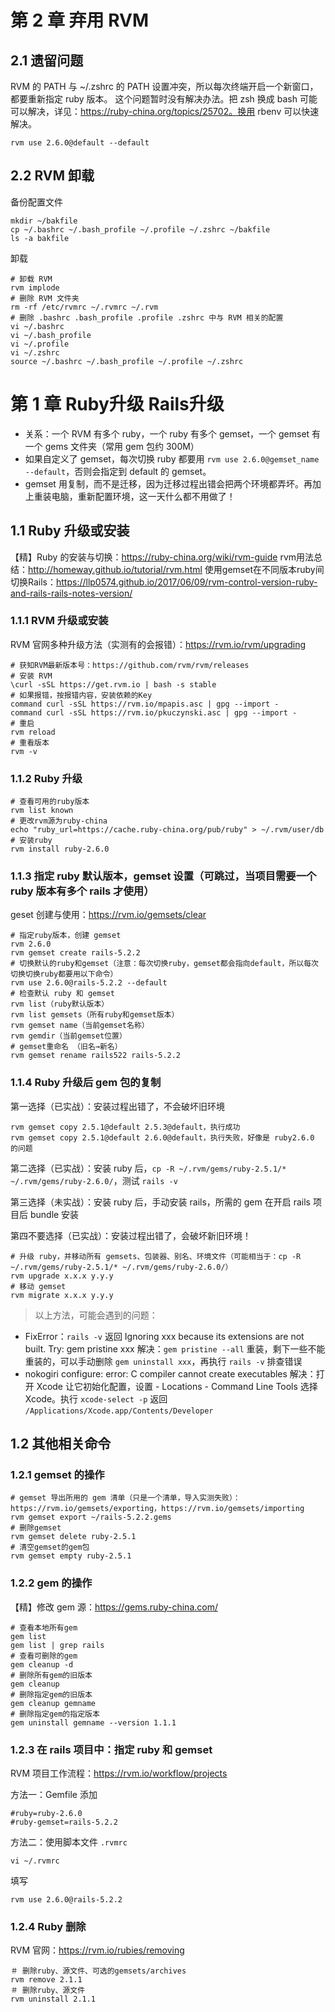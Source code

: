 # 第 2 章 弃用 RVM
## 2.1 遗留问题
RVM 的 PATH 与 ~/.zshrc 的 PATH 设置冲突，所以每次终端开启一个新窗口，都要重新指定 ruby 版本。
这个问题暂时没有解决办法。把 zsh 换成 bash 可能可以解决，详见：https://ruby-china.org/topics/25702。换用 rbenv 可以快速解决。
```
rvm use 2.6.0@default --default
```
## 2.2 RVM 卸载
备份配置文件
```
mkdir ~/bakfile
cp ~/.bashrc ~/.bash_profile ~/.profile ~/.zshrc ~/bakfile
ls -a bakfile 
```
卸载
```
# 卸载 RVM
rvm implode
# 删除 RVM 文件夹
rm -rf /etc/rvmrc ~/.rvmrc ~/.rvm
# 删除 .bashrc .bash_profile .profile .zshrc 中与 RVM 相关的配置
vi ~/.bashrc
vi ~/.bash_profile
vi ~/.profile
vi ~/.zshrc
source ~/.bashrc ~/.bash_profile ~/.profile ~/.zshrc
```

# 第 1 章 Ruby升级 Rails升级

* 关系：一个 RVM 有多个 ruby，一个 ruby 有多个 gemset，一个 gemset 有一个 gems 文件夹（常用 gem 包约 300M）
* 如果自定义了 gemset，每次切换 ruby 都要用 `rvm use 2.6.0@gemset_name --default`，否则会指定到 default 的 gemset。
* gemset 用复制，而不是迁移，因为迁移过程出错会把两个环境都弄坏。再加上重装电脑，重新配置环境，这一天什么都不用做了！

## 1.1 Ruby 升级或安装
【精】Ruby 的安装与切换：https://ruby-china.org/wiki/rvm-guide
rvm用法总结：http://homeway.github.io/tutorial/rvm.html
使用gemset在不同版本ruby间切换Rails：https://llp0574.github.io/2017/06/09/rvm-control-version-ruby-and-rails-rails-notes-version/

### 1.1.1 RVM 升级或安装
RVM 官网多种升级方法（实测有的会报错）：https://rvm.io/rvm/upgrading
```
# 获知RVM最新版本号：https://github.com/rvm/rvm/releases
# 安装 RVM
\curl -sSL https://get.rvm.io | bash -s stable
# 如果报错，按报错内容，安装依赖的Key
command curl -sSL https://rvm.io/mpapis.asc | gpg --import -
command curl -sSL https://rvm.io/pkuczynski.asc | gpg --import -
# 重启
rvm reload
# 重看版本
rvm -v
```
### 1.1.2 Ruby 升级
```
# 查看可用的ruby版本
rvm list known
# 更改rvm源为ruby-china
echo "ruby_url=https://cache.ruby-china.org/pub/ruby" > ~/.rvm/user/db
# 安装ruby
rvm install ruby-2.6.0
```
### 1.1.3 指定 ruby 默认版本，gemset 设置（可跳过，当项目需要一个 ruby 版本有多个 rails 才使用）
geset 创建与使用：https://rvm.io/gemsets/clear
```
# 指定ruby版本，创建 gemset
rvm 2.6.0
rvm gemset create rails-5.2.2        
# 切换默认的ruby和gemset（注意：每次切换ruby，gemset都会指向default，所以每次切换切换ruby都要用以下命令）
rvm use 2.6.0@rails-5.2.2 --default
# 检查默认 ruby 和 gemset
rvm list（ruby默认版本）
rvm list gemsets（所有ruby和gemset版本）
rvm gemset name（当前gemset名称）
rvm gemdir（当前gemset位置）
# gemset重命名 （旧名→新名）
rvm gemset rename rails522 rails-5.2.2
```
### 1.1.4 Ruby 升级后 gem 包的复制
第一选择（已实战）：安装过程出错了，不会破坏旧环境
```
rvm gemset copy 2.5.1@default 2.5.3@default，执行成功
rvm gemset copy 2.5.1@default 2.6.0@default，执行失败，好像是 ruby2.6.0 的问题
```

第二选择（已实战）：安装 ruby 后，`cp -R ~/.rvm/gems/ruby-2.5.1/* ~/.rvm/gems/ruby-2.6.0/`，测试 `rails -v`

第三选择（未实战）：安装 ruby 后，手动安装 rails，所需的 gem 在开启 rails 项目后 bundle 安装

第四不要选择（已实战）：安装过程出错了，会破坏新旧环境！
```
# 升级 ruby，并移动所有 gemsets、包装器、别名、环境文件（可能相当于：cp -R ~/.rvm/gems/ruby-2.5.1/* ~/.rvm/gems/ruby-2.6.0/）
rvm upgrade x.x.x y.y.y
# 移动 gemset
rvm migrate x.x.x y.y.y
```

> 以上方法，可能会遇到的问题：
* FixError：`rails -v` 返回 Ignoring xxx because its extensions are not built. Try: gem pristine xxx
解决：`gem pristine --all` 重装，剩下一些不能重装的，可以手动删除 `gem uninstall xxx`，再执行 `rails -v` 排查错误 
* nokogiri configure: error: C compiler cannot create executables
解决：打开 Xcode 让它初始化配置，设置 - Locations - Command Line Tools 选择 Xcode。执行 `xcode-select -p` 返回 `/Applications/Xcode.app/Contents/Developer`

## 1.2 其他相关命令
### 1.2.1 gemset 的操作
```
# gemset 导出所用的 gem 清单（只是一个清单，导入实测失败）：https://rvm.io/gemsets/exporting，https://rvm.io/gemsets/importing
rvm gemset export ~/rails-5.2.2.gems
# 删除gemset
rvm gemset delete ruby-2.5.1
# 清空gemset的gem包
rvm gemset empty ruby-2.5.1
```

### 1.2.2 gem 的操作
【精】修改 gem 源：https://gems.ruby-china.com/
```
# 查看本地所有gem
gem list
gem list | grep rails
# 查看可删除的gem
gem cleanup -d 
# 删除所有gem的旧版本
gem cleanup
# 删除指定gem的旧版本
gem cleanup gemname
# 删除指定gem的指定版本
gem uninstall gemname --version 1.1.1
```

### 1.2.3 在 rails 项目中：指定 ruby 和 gemset
RVM 项目工作流程：https://rvm.io/workflow/projects

方法一：Gemfile 添加
```
#ruby=ruby-2.6.0
#ruby-gemset=rails-5.2.2
```
方法二：使用脚本文件 `.rvmrc`
```
vi ~/.rvmrc
```
填写
```
rvm use 2.6.0@rails-5.2.2
```

### 1.2.4 Ruby 删除 
RVM 官网：https://rvm.io/rubies/removing
```
＃ 删除ruby、源文件、可选的gemsets/archives
rvm remove 2.1.1
＃ 删除ruby、源文件
rvm uninstall 2.1.1
```